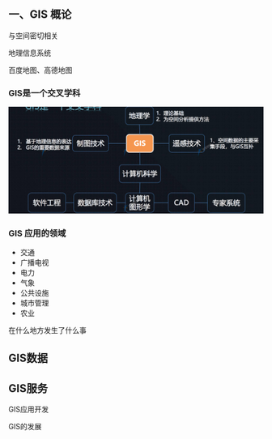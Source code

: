 ## 一、GIS 概论

与空间密切相关



地理信息系统



百度地图、高德地图



### GIS是一个交叉学科

![](images/GIS是交叉学科.png)



### GIS 应用的领域

- 交通
- 广播电视
- 电力
- 气象
- 公共设施
- 城市管理
- 农业



在什么地方发生了什么事



## GIS数据

## GIS服务

GIS应用开发



GIS的发展



